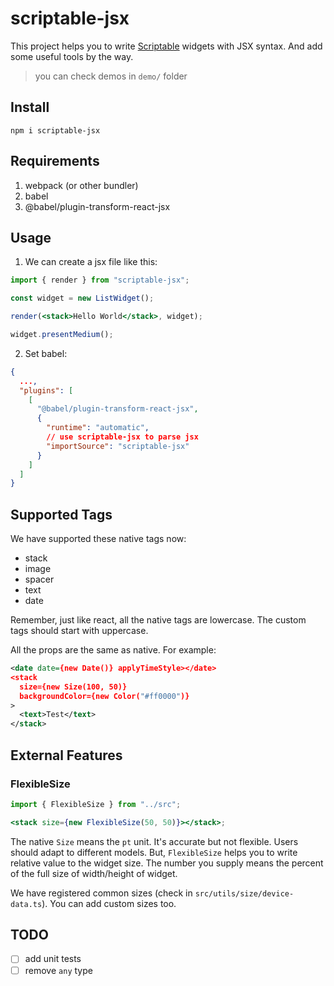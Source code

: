 # scriptable-jsx

This project helps you to write [Scriptable](https://scriptable.app/) widgets with JSX syntax. And add some useful tools by the way.

> you can check demos in `demo/` folder

## Install

`npm i scriptable-jsx`

## Requirements

1. webpack (or other bundler)
2. babel
3. @babel/plugin-transform-react-jsx

## Usage

1. We can create a jsx file like this:

```jsx
import { render } from "scriptable-jsx";

const widget = new ListWidget();

render(<stack>Hello World</stack>, widget);

widget.presentMedium();
```

2. Set babel:

```json
{
  ...,
  "plugins": [
    [
      "@babel/plugin-transform-react-jsx",
      {
        "runtime": "automatic",
        // use scriptable-jsx to parse jsx
        "importSource": "scriptable-jsx"
      }
    ]
  ]
}
```

## Supported Tags

We have supported these native tags now:

- stack
- image
- spacer
- text
- date

Remember, just like react, all the native tags are lowercase. The custom tags should start with uppercase.

All the props are the same as native. For example:

```xml
<date date={new Date()} applyTimeStyle></date>
<stack
  size={new Size(100, 50)}
  backgroundColor={new Color("#ff0000")}
>
  <text>Test</text>
</stack>
```

## External Features

### FlexibleSize

```jsx
import { FlexibleSize } from "../src";

<stack size={new FlexibleSize(50, 50)}></stack>;
```

The native `Size` means the `pt` unit. It's accurate but not flexible. Users should adapt to different models. But, `FlexibleSize` helps you to write relative value to the widget size. The number you supply means the percent of the full size of width/height of widget.

We have registered common sizes (check in `src/utils/size/device-data.ts`). You can add custom sizes too.

## TODO

- [ ] add unit tests
- [ ] remove `any` type
